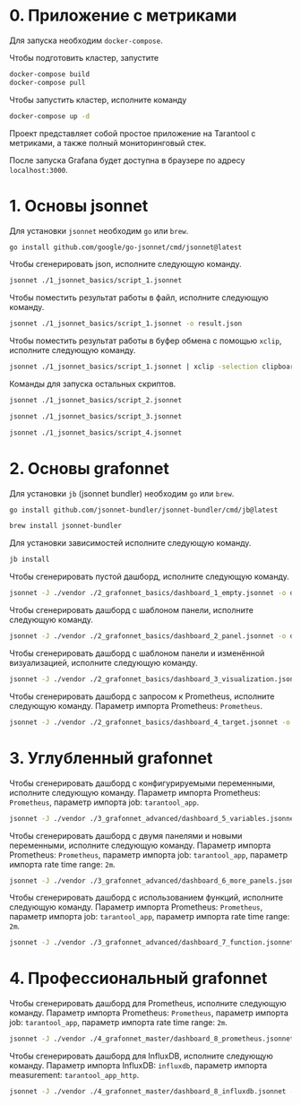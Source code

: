 # 0. Приложение с метриками

Для запуска необходим `docker-compose`.

Чтобы подготовить кластер, запустите
```bash
docker-compose build
docker-compose pull
```

Чтобы запустить кластер, исполните команду
```bash
docker-compose up -d
```

Проект представляет собой простое приложение на Tarantool c метриками,
а также полный мониторинговый стек.

После запуска Grafana будет доступна в браузере по адресу `localhost:3000`.

# 1. Основы jsonnet

Для установки `jsonnet` необходим `go` или `brew`.

```bash
go install github.com/google/go-jsonnet/cmd/jsonnet@latest
```

Чтобы сгенерировать json, исполните следующую команду.

```bash
jsonnet ./1_jsonnet_basics/script_1.jsonnet
```

Чтобы поместить результат работы в файл, исполните следующую команду.

```bash
jsonnet ./1_jsonnet_basics/script_1.jsonnet -o result.json
```

Чтобы поместить результат работы в буфер обмена с помощью `xclip`,
исполните следующую команду.

```bash
jsonnet ./1_jsonnet_basics/script_1.jsonnet | xclip -selection clipboard
```

Команды для запуска остальных скриптов.

```bash
jsonnet ./1_jsonnet_basics/script_2.jsonnet
```

```bash
jsonnet ./1_jsonnet_basics/script_3.jsonnet
```

```bash
jsonnet ./1_jsonnet_basics/script_4.jsonnet
```

# 2. Основы grafonnet

Для установки `jb` (jsonnet bundler) необходим `go` или `brew`.

```bash
go install github.com/jsonnet-bundler/jsonnet-bundler/cmd/jb@latest
```
```bash
brew install jsonnet-bundler
```

Для установки зависимостей исполните следующую команду.

```bash
jb install
```

Чтобы сгенерировать пустой дашборд, исполните следующую команду.

```bash
jsonnet -J ./vendor ./2_grafonnet_basics/dashboard_1_empty.jsonnet -o dashboard.json
```

Чтобы сгенерировать дашборд с шаблоном панели, исполните следующую команду.

```bash
jsonnet -J ./vendor ./2_grafonnet_basics/dashboard_2_panel.jsonnet -o dashboard.json
```

Чтобы сгенерировать дашборд с шаблоном панели и изменённой визуализацией,
исполните следующую команду.

```bash
jsonnet -J ./vendor ./2_grafonnet_basics/dashboard_3_visualization.jsonnet -o dashboard.json
```

Чтобы сгенерировать дашборд с запросом к Prometheus,
исполните следующую команду. Параметр импорта Prometheus: `Prometheus`.

```bash
jsonnet -J ./vendor ./2_grafonnet_basics/dashboard_4_target.jsonnet -o dashboard.json
```

# 3. Углубленный grafonnet

Чтобы сгенерировать дашборд с конфигурируемыми переменными,
исполните следующую команду. Параметр импорта Prometheus: `Prometheus`,
параметр импорта job: `tarantool_app`.

```bash
jsonnet -J ./vendor ./3_grafonnet_advanced/dashboard_5_variables.jsonnet -o dashboard.json
```

Чтобы сгенерировать дашборд с двумя панелями и новыми переменными,
исполните следующую команду. Параметр импорта Prometheus: `Prometheus`,
параметр импорта job: `tarantool_app`, параметр импорта rate time range: `2m`. 

```bash
jsonnet -J ./vendor ./3_grafonnet_advanced/dashboard_6_more_panels.jsonnet -o dashboard.json
```

Чтобы сгенерировать дашборд с использованием функций,
исполните следующую команду. Параметр импорта Prometheus: `Prometheus`,
параметр импорта job: `tarantool_app`, параметр импорта rate time range: `2m`. 

```bash
jsonnet -J ./vendor ./3_grafonnet_advanced/dashboard_7_function.jsonnet -o dashboard.json
```

# 4. Профессиональный grafonnet

Чтобы сгенерировать дашборд для Prometheus, исполните следующую команду.
Параметр импорта Prometheus: `Prometheus`, параметр импорта job: `tarantool_app`,
параметр импорта rate time range: `2m`. 

```bash
jsonnet -J ./vendor ./4_grafonnet_master/dashboard_8_prometheus.jsonnet -o dashboard.json
```

Чтобы сгенерировать дашборд для InfluxDB, исполните следующую команду.
Параметр импорта InfluxDB: `influxdb`, параметр импорта measurement: `tarantool_app_http`.

```bash
jsonnet -J ./vendor ./4_grafonnet_master/dashboard_8_influxdb.jsonnet -o dashboard.json
```
